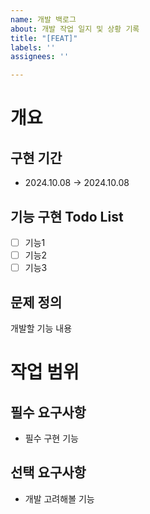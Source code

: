 ```yaml
---
name: 개발 백로그
about: 개발 작업 일지 및 상황 기록
title: "[FEAT]"
labels: ''
assignees: ''

---
```


# 개요

## 구현 기간
- 2024.10.08 → 2024.10.08

## 기능 구현 Todo List
- [ ]  기능1
- [ ]  기능2
- [ ]  기능3

## 문제 정의

개발할 기능 내용

# 작업 범위

## 필수 요구사항
- 필수 구현 기능

## 선택 요구사항
- 개발 고려해볼 기능
